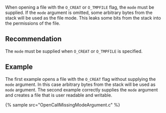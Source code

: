 When opening a file with the `O_CREAT` or `O_TMPFILE` flag, the `mode` must be supplied. If the `mode` argument is omitted, some arbitrary bytes from the stack will be used as the file mode. This leaks some bits from the stack into the permissions of the file.


## Recommendation
The `mode` must be supplied when `O_CREAT` or `O_TMPFILE` is specified.


## Example
The first example opens a file with the `O_CREAT` flag without supplying the `mode` argument. In this case arbitrary bytes from the stack will be used as `mode` argument. The second example correctly supplies the `mode` argument and creates a file that is user readable and writable.

{% sample src="OpenCallMissingModeArgument.c" %}
